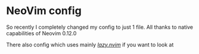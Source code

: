 # NeoVim config

So recently I completely changed my config to just 1 file. All thanks to native capabilities of Neovim 0.12.0

There also config which uses mainly [_lazy.nvim_](https://github.com/braam-76/dots/tree/main/.config/lazy_nvim) if you want to look at
